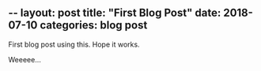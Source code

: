 --
layout: post
title:  "First Blog Post"
date:   2018-07-10
categories: blog post
---
First blog post using this. Hope it works.

Weeeee...

[jekyll-docs]: https://jekyllrb.com/docs/home
[jekyll-gh]:   https://github.com/jekyll/jekyll
[jekyll-talk]: https://talk.jekyllrb.com/
